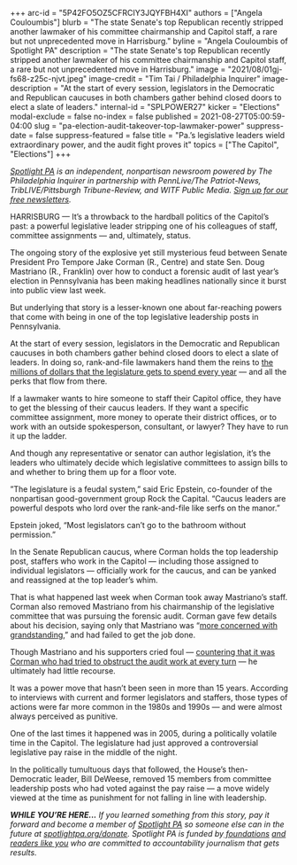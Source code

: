 +++
arc-id = "5P42FO5OZ5CFRCIY3JQYFBH4XI"
authors = ["Angela Couloumbis"]
blurb = "The state Senate's top Republican recently stripped another lawmaker of his committee chairmanship and Capitol staff, a rare but not unprecedented move in Harrisburg."
byline = "Angela Couloumbis of Spotlight PA"
description = "The state Senate's top Republican recently stripped another lawmaker of his committee chairmanship and Capitol staff, a rare but not unprecedented move in Harrisburg."
image = "2021/08/01gj-fs68-z25c-njvt.jpeg"
image-credit = "Tim Tai / Philadelphia Inquirer"
image-description = "At the start of every session, legislators in the Democratic and Republican caucuses in both chambers gather behind closed doors to elect a slate of leaders."
internal-id = "SPLPOWER27"
kicker = "Elections"
modal-exclude = false
no-index = false
published = 2021-08-27T05:00:59-04:00
slug = "pa-election-audit-takeover-top-lawmaker-power"
suppress-date = false
suppress-featured = false
title = "Pa.’s legislative leaders wield extraordinary power, and the audit fight proves it"
topics = ["The Capitol", "Elections"]
+++

<a href="https://www.spotlightpa.org/"><i>Spotlight PA</i></a><i> is an independent, nonpartisan newsroom powered by The Philadelphia Inquirer in partnership with PennLive/The Patriot-News, TribLIVE/Pittsburgh Tribune-Review, and WITF Public Media. </i><a href="https://www.spotlightpa.org/newsletters"><i>Sign up for our free newsletters</i></a><i>.</i>

HARRISBURG — It’s a throwback to the hardball politics of the Capitol’s past: a powerful legislative leader stripping one of his colleagues of staff, committee assignments — and, ultimately, status.

The ongoing story of the explosive yet still mysterious feud between Senate President Pro Tempore Jake Corman (R., Centre) and state Sen. Doug Mastriano (R., Franklin) over how to conduct a forensic audit of last year’s election in Pennsylvania has been making headlines nationally since it burst into public view last week.

But underlying that story is a lesser-known one about far-reaching powers that come with being in one of the top legislative leadership posts in Pennsylvania.

At the start of every session, legislators in the Democratic and Republican caucuses in both chambers gather behind closed doors to elect a slate of leaders. In doing so, rank-and-file lawmakers hand them the reins to <a href="https://www.spotlightpa.org/series/the-hidden-tab/">the millions of dollars that the legislature gets to spend every year</a> — and all the perks that flow from there.

<script src="https://www.spotlightpa.org/embed.js" async></script><div data-spl-embed-version="1" data-spl-src="https://www.spotlightpa.org/embeds/donate/?teaser_text=If%20you%20learned%20something%20from%20this%20report%2C%20pay%20it%20forward%20and%20become%20a%20member%20of%20Spotlight%20PA%20so%20someone%20else%20can%20in%20the%20future."></div>

If a lawmaker wants to hire someone to staff their Capitol office, they have to get the blessing of their caucus leaders. If they want a specific committee assignment, more money to operate their district offices, or to work with an outside spokesperson, consultant, or lawyer? They have to run it up the ladder.

And though any representative or senator can author legislation, it’s the leaders who ultimately decide which legislative committees to assign bills to and whether to bring them up for a floor vote.

”The legislature is a feudal system,” said Eric Epstein, co-founder of the nonpartisan good-government group Rock the Capital. “Caucus leaders are powerful despots who lord over the rank-and-file like serfs on the manor.”

Epstein joked, “Most legislators can’t go to the bathroom without permission.”

In the Senate Republican caucus, where Corman holds the top leadership post, staffers who work in the Capitol — including those assigned to individual legislators — officially work for the caucus, and can be yanked and reassigned at the top leader’s whim.

That is what happened last week when Corman took away Mastriano’s staff. Corman also removed Mastriano from his chairmanship of the legislative committee that was pursuing the forensic audit. Corman gave few details about his decision, saying only that Mastriano was “<a href="https://www.inquirer.com/politics/pennsylvania/jake-corman-doug-mastriano-pennsylvania-republican-election-audit-20210820.html">more concerned with grandstanding,</a>” and had failed to get the job done.

<script src="https://www.spotlightpa.org/embed.js" async></script><div data-spl-embed-version="1" data-spl-src="https://www.spotlightpa.org/embeds/newsletter/"></div>

Though Mastriano and his supporters cried foul — <a href="https://www.facebook.com/SenatorDougMastriano/posts/1186501975094937">countering that it was Corman who had tried to obstruct the audit work at every turn</a> — he ultimately had little recourse.

It was a power move that hasn’t been seen in more than 15 years. According to interviews with current and former legislators and staffers, those types of actions were far more common in the 1980s and 1990s — and were almost always perceived as punitive.

One of the last times it happened was in 2005, during a politically volatile time in the Capitol. The legislature had just approved a controversial legislative pay raise in the middle of the night.

In the politically tumultuous days that followed, the House’s then-Democratic leader, Bill DeWeese, removed 15 members from committee leadership posts who had voted against the pay raise — a move widely viewed at the time as punishment for not falling in line with leadership.

<i><b>WHILE YOU’RE HERE...</b></i><i> If you learned something from this story, pay it forward and become a member of </i><a href="https://www.spotlightpa.org/"><i>Spotlight PA</i></a><i> so someone else can in the future at </i><a href="https://www.spotlightpa.org/donate"><i>spotlightpa.org/donate</i></a><i>. Spotlight PA is funded by</i><a href="https://www.spotlightpa.org/support"><i> foundations</i></a><i> </i><a href="https://www.spotlightpa.org/support"><i>and readers like you</i></a><i> who are committed to accountability journalism that gets results.</i>
